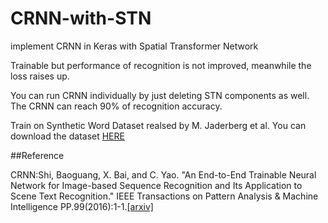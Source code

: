 # CRNN-with-STN
implement CRNN in Keras with Spatial Transformer  Network


Trainable but performance of recognition is not improved, meanwhile the loss raises up.

You can run CRNN individually by just deleting STN components as well. The CRNN can reach 90% of recognition accuracy.

Train on Synthetic Word Dataset realsed by M. Jaderberg et al. You can download the dataset [HERE](http://www.robots.ox.ac.uk/~vgg/data/text/#sec-synth)


##Reference

CRNN:Shi, Baoguang, X. Bai, and C. Yao. "An End-to-End Trainable Neural Network for Image-based Sequence Recognition and Its Application to Scene Text Recognition." IEEE Transactions on Pattern Analysis & Machine Intelligence PP.99(2016):1-1.[[arxiv]](https://arxiv.org/abs/1507.05717)
